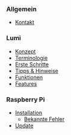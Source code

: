 ### Allgemein

-   [Kontakt](CONTACT.md)

<!-- ### Erste Schritte -->

<!-- ### Theorie

* [Konzept](theory/conecept.md)
* [Anwendungsszenarien](theory/use-cases.md)
  * [Test](theory/test.md)
  * [Differenzierung](theory/differenzierung.md) -->

### Lumi

-   [Konzept](lumi/CONCEPT.md)
-   [Terminologie](lumi/TERMINOLOGY.md)
-   [Erste Schritte](lumi/FIRST-STEPS.md)
-   [Tipps & Hinweise](lumi/tipps/README.md)
-   [Funktionen](lumi/funktionen/README.md)
-   [Features](lumi/features/README.md)

### Raspberry Pi

-   [Installation](install/README.md)
    -   [Bekannte Fehler](install/TROUBLE.md)
-   [Update](install/UPDATE.md)
